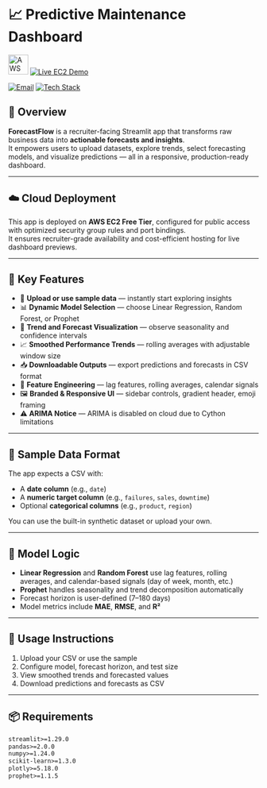 # 📈 Predictive Maintenance Dashboard 

<p align="left">
  <img src="https://upload.wikimedia.org/wikipedia/commons/9/93/Amazon_Web_Services_Logo.svg" alt="AWS Logo" height="40">
  <a href="http://16.171.39.217:8501/">
    <img src="https://img.shields.io/badge/☁️-AWS_EC2_App-232F3E?style=for-the-badge&logo=amazon-aws&logoColor=white" alt="Live EC2 Demo">
  </a>
</p>

[![Email](https://img.shields.io/badge/Outlook-vikrantthenge@outlook.com-0078D4?style=for-the-badge&logo=microsoft-outlook&logoColor=white)](mailto:vikrantthenge@outlook.com)
[![Tech Stack](https://img.shields.io/badge/🧠-Python_·_Streamlit_·_Pandas_·_Scikit--learn_·_Prophet_·_Plotly-6A5ACD?style=for-the-badge)](#)



## 🚀 Overview

**ForecastFlow** is a recruiter-facing Streamlit app that transforms raw business data into **actionable forecasts and insights**.  
It empowers users to upload datasets, explore trends, select forecasting models, and visualize predictions — all in a responsive, production-ready dashboard.

---

## ☁️ Cloud Deployment

This app is deployed on **AWS EC2 Free Tier**, configured for public access with optimized security group rules and port bindings.  
It ensures recruiter-grade availability and cost-efficient hosting for live dashboard previews.

---

## 🎯 Key Features

- 📁 **Upload or use sample data** — instantly start exploring insights  
- 📊 **Dynamic Model Selection** — choose Linear Regression, Random Forest, or Prophet  
- 📅 **Trend and Forecast Visualization** — observe seasonality and confidence intervals  
- 📈 **Smoothed Performance Trends** — rolling averages with adjustable window size  
- 📥 **Downloadable Outputs** — export predictions and forecasts in CSV format  
- 🧠 **Feature Engineering** — lag features, rolling averages, calendar signals  
- 🖼️ **Branded & Responsive UI** — sidebar controls, gradient header, emoji framing  
- ⚠️ **ARIMA Notice** — ARIMA is disabled on cloud due to Cython limitations

---

## 📂 Sample Data Format

The app expects a CSV with:
- A **date column** (e.g., `date`)
- A **numeric target column** (e.g., `failures`, `sales`, `downtime`)
- Optional **categorical columns** (e.g., `product`, `region`)

You can use the built-in synthetic dataset or upload your own.

---

## 🧪 Model Logic

- **Linear Regression** and **Random Forest** use lag features, rolling averages, and calendar-based signals (day of week, month, etc.)
- **Prophet** handles seasonality and trend decomposition automatically
- Forecast horizon is user-defined (7–180 days)
- Model metrics include **MAE**, **RMSE**, and **R²**

---

## 🧰 Usage Instructions

1. Upload your CSV or use the sample  
2. Configure model, forecast horizon, and test size  
3. View smoothed trends and forecasted values  
4. Download predictions and forecasts as CSV  

---

## 📦 Requirements

```txt
streamlit>=1.29.0
pandas>=2.0.0
numpy>=1.24.0
scikit-learn>=1.3.0
plotly>=5.18.0
prophet>=1.1.5



